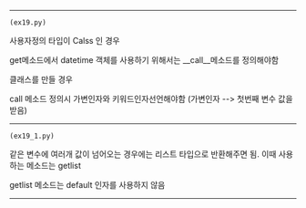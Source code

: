 -------------------------------------------------
    (ex19.py)

사용자정의 타입이 Calss 인 경우

get메소드에서 datetime 객체를 사용하기 위해서는 __call__메소드를 정의해야함

클래스를 만들 경우

call 메소드 정의시 가변인자와 키워드인자선언해야함
(가변인자 --> 첫번째 변수 값을 받음)

-------------------------------------------------
    (ex19_1.py)
 같은 변수에 여러개 값이 넘어오는 경우에는 리스트 타입으로 반환해주면 됨.
 이때 사용하는 메소드는 getlist

 getlist 메소드는 default 인자를 사용하지 않음
 
-------------------------------------------------
